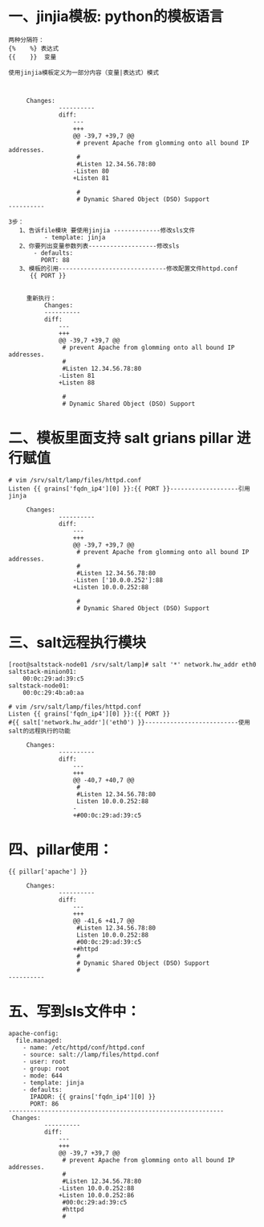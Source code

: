 
# 一、jinjia模板: python的模板语言
    两种分隔符：
	{%    %} 表达式
	{{    }}  变量

	使用jinjia模板定义为一部分内容（变量|表达式）模式



		 Changes:   
				  ----------
				  diff:
					  --- 
					  +++ 
					  @@ -39,7 +39,7 @@
					   # prevent Apache from glomming onto all bound IP addresses.
					   #
					   #Listen 12.34.56.78:80
					  -Listen 80
					  +Listen 81
					   
					   #
					   # Dynamic Shared Object (DSO) Support
	----------

	3步：
	   1、告诉file模块 要使用jinjia -------------修改sls文件
			  - template: jinja
	   2、你要列出变量参数列表-------------------修改sls
		   - defaults:
			 PORT: 88
	   3、模板的引用------------------------------修改配置文件httpd.conf
		  {{ PORT }}
		  
	  
		 重新执行：
		      Changes:   
              ----------
              diff:
                  --- 
                  +++ 
                  @@ -39,7 +39,7 @@
                   # prevent Apache from glomming onto all bound IP addresses.
                   #
                   #Listen 12.34.56.78:80
                  -Listen 81
                  +Listen 88
                   
                   #
                   # Dynamic Shared Object (DSO) Support
				   
				   

# 二、模板里面支持 salt  grians pillar 进行赋值
	# vim /srv/salt/lamp/files/httpd.conf
	Listen {{ grains['fqdn_ip4'][0] }}:{{ PORT }}-------------------引用jinja

		 Changes:   
				  ----------
				  diff:
					  --- 
					  +++ 
					  @@ -39,7 +39,7 @@
					   # prevent Apache from glomming onto all bound IP addresses.
					   #
					   #Listen 12.34.56.78:80
					  -Listen ['10.0.0.252']:88
					  +Listen 10.0.0.252:88
					   
					   #
					   # Dynamic Shared Object (DSO) Support

# 三、salt远程执行模块
	[root@saltstack-node01 /srv/salt/lamp]# salt '*' network.hw_addr eth0
	saltstack-minion01:
		00:0c:29:ad:39:c5
	saltstack-node01:
		00:0c:29:4b:a0:aa

	# vim /srv/salt/lamp/files/httpd.conf
	Listen {{ grains['fqdn_ip4'][0] }}:{{ PORT }}
	#{{ salt['network.hw_addr']('eth0') }}--------------------------使用salt的远程执行的功能

		 Changes:   
				  ----------
				  diff:
					  --- 
					  +++ 
					  @@ -40,7 +40,7 @@
					   #
					   #Listen 12.34.56.78:80
					   Listen 10.0.0.252:88
					  -
					  +#00:0c:29:ad:39:c5

					  
				  
# 四、pillar使用：

	{{ pillar['apache'] }}

		 Changes:   
				  ----------
				  diff:
					  --- 
					  +++ 
					  @@ -41,6 +41,7 @@
					   #Listen 12.34.56.78:80
					   Listen 10.0.0.252:88
					   #00:0c:29:ad:39:c5
					  +#httpd
					   #
					   # Dynamic Shared Object (DSO) Support
					   #
	----------

# 五、写到sls文件中：
	apache-config:
	  file.managed:
		- name: /etc/httpd/conf/httpd.conf
		- source: salt://lamp/files/httpd.conf
		- user: root
		- group: root
		- mode: 644
		- template: jinja
		- defaults:
		  IPADDR: {{ grains['fqdn_ip4'][0] }}
		  PORT: 86
	------------------------------------------------------------
     Changes:   
              ----------
              diff:
                  --- 
                  +++ 
                  @@ -39,7 +39,7 @@
                   # prevent Apache from glomming onto all bound IP addresses.
                   #
                   #Listen 12.34.56.78:80
                  -Listen 10.0.0.252:88
                  +Listen 10.0.0.252:86
                   #00:0c:29:ad:39:c5
                   #httpd
                   #


